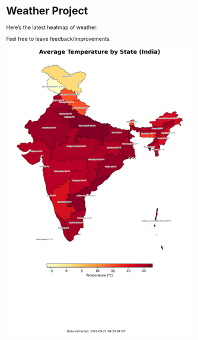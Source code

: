 # Weather Project

Here’s the latest heatmap of weather:

Feel free to leave feedback/improvements.

![India Heatmap](docs/assets/india_heatmap.png?v=CF3214)
